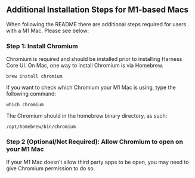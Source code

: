 ## Additional Installation Steps for M1-based Macs

When following the README there are additional steps required for users with a M1 Mac. Please see below:

### Step 1: Install Chromium

Chromium is required and should be installed prior to installing Harness Core UI. On Mac, one way to install Chromium is via Homebrew.

`brew install chromium`

If you want to check which Chromium your M1 Mac is using, type the following command:

`which chromium`

The Chromium should in the homebrew binary directory, as such:

`/opt/homebrew/bin/chromium`

### Step 2 (Optional/Not Required): Allow Chromium to open on your M1 Mac

If your M1 Mac doesn’t allow third party apps to be open, you may need to give Chromium permission to do so.

